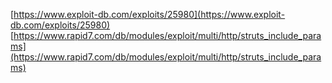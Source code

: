 [https://www.exploit-db.com/exploits/25980](https://www.exploit-db.com/exploits/25980)
[https://www.rapid7.com/db/modules/exploit/multi/http/struts_include_params](https://www.rapid7.com/db/modules/exploit/multi/http/struts_include_params)

